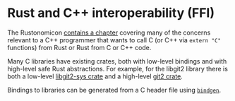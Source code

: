 # Rust and C++ interoperability (FFI)

The Rustonomicon [contains a
chapter](https://doc.rust-lang.org/nomicon/ffi.html) covering many of the
concerns relevant to a C++ programmer that wants to call C (or C++ via `extern
"C"` functions) from Rust or Rust from C or C++ code.

Many C libraries have existing crates, both with low-level bindings and with
high-level safe Rust abstractions. For example, for the libgit2 library there is
both a low-level [libgit2-sys crate](https://crates.io/crates/libgit2-sys) and a
high-level [git2 crate](https://crates.io/crates/git2).

Bindings to libraries can be generated from a C header file using
[`bindgen`](https://rust-lang.github.io/rust-bindgen/).
